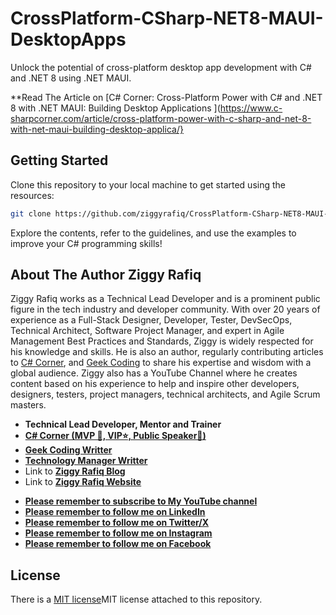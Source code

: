 # CrossPlatform-CSharp-NET8-MAUI-DesktopApps
 Unlock the potential of cross-platform desktop app development with C# and .NET 8 using .NET MAUI.
 
 **Read The Article on [C# Corner: Cross-Platform Power with C# and .NET 8 with .NET MAUI: Building Desktop Applications ](https://www.c-sharpcorner.com/article/cross-platform-power-with-c-sharp-and-net-8-with-net-maui-building-desktop-applica/}

## Getting Started
Clone this repository to your local machine to get started using the resources:
```bash
git clone https://github.com/ziggyrafiq/CrossPlatform-CSharp-NET8-MAUI-DesktopApps.git
```
Explore the contents, refer to the guidelines, and use the examples to improve your C# programming skills!

## About The Author Ziggy Rafiq 
Ziggy Rafiq works as a Technical Lead Developer and is a prominent public figure in the tech industry and developer community. With over 20 years of experience as a Full-Stack Designer, Developer, Tester, DevSecOps, Technical Architect, 
Software Project Manager, and expert in Agile Management Best Practices and Standards, Ziggy is widely respected for his knowledge and skills. He is also an author, regularly contributing articles 
to [C# Corner](https://www.c-sharpcorner.com/members/ziggy-rafiq), and [Geek Coding](https://geek-coding.com/members/ziggy-rafiq) to 
share his expertise and wisdom with a global audience. Ziggy also has a YouTube Channel where he creates content based on his experience to help and inspire other developers, designers, testers, project managers, 
technical architects, and Agile Scrum masters.   

- **Technical Lead Developer, Mentor and Trainer**
- **[C# Corner (MVP 🏅, VIP⭐️, Public Speaker🎤)](https://www.c-sharpcorner.com/members/ziggy-rafiq)**
- **[Geek Coding Writter](https://geek-coding.com/members/ziggy-rafiq)**
- **[Technology Manager Writter](https://technology-manager.com/members/ziggy-rafiq)**
- Link to [**Ziggy Rafiq Blog**](https://blog.ziggyrafiq.com)
- Link to [**Ziggy Rafiq Website**](https://ziggyrafiq.com)
* [**Please remember to subscribe to My YouTube channel**](https://www.youtube.com/)
* [**Please remember to follow me on LinkedIn**](https://www.linkedin.com/in/ziggyrafiq/)
* [**Please remember to follow  me on Twitter/X**](https://twitter.com/ziggyrafiq)
* [**Please remember to follow  me on Instagram**](https://www.instagram.com/ziggyrafiq/)
* [**Please remember to follow  me on Facebook**](https://www.facebook.com/ziggyrafiq)

 

## License
There is a [MIT license](License.md)MIT license attached to this repository.
